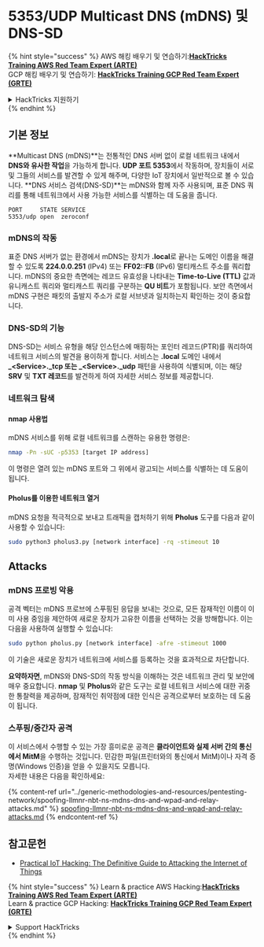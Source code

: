 # 5353/UDP Multicast DNS (mDNS) 및 DNS-SD

{% hint style="success" %}
AWS 해킹 배우기 및 연습하기:<img src="/.gitbook/assets/arte.png" alt="" data-size="line">[**HackTricks Training AWS Red Team Expert (ARTE)**](https://training.hacktricks.xyz/courses/arte)<img src="/.gitbook/assets/arte.png" alt="" data-size="line">\
GCP 해킹 배우기 및 연습하기: <img src="/.gitbook/assets/grte.png" alt="" data-size="line">[**HackTricks Training GCP Red Team Expert (GRTE)**<img src="/.gitbook/assets/grte.png" alt="" data-size="line">](https://training.hacktricks.xyz/courses/grte)

<details>

<summary>HackTricks 지원하기</summary>

* [**구독 계획**](https://github.com/sponsors/carlospolop) 확인하기!
* **💬 [**Discord 그룹**](https://discord.gg/hRep4RUj7f) 또는 [**텔레그램 그룹**](https://t.me/peass)에 참여하거나 **Twitter** 🐦 [**@hacktricks\_live**](https://twitter.com/hacktricks\_live)**를 팔로우하세요.**
* **[**HackTricks**](https://github.com/carlospolop/hacktricks) 및 [**HackTricks Cloud**](https://github.com/carlospolop/hacktricks-cloud) 깃허브 리포지토리에 PR을 제출하여 해킹 팁을 공유하세요.**

</details>
{% endhint %}

## **기본 정보**

**Multicast DNS (mDNS)**는 전통적인 DNS 서버 없이 로컬 네트워크 내에서 **DNS와 유사한 작업**을 가능하게 합니다. **UDP 포트 5353**에서 작동하며, 장치들이 서로 및 그들의 서비스를 발견할 수 있게 해주며, 다양한 IoT 장치에서 일반적으로 볼 수 있습니다. **DNS 서비스 검색(DNS-SD)**는 mDNS와 함께 자주 사용되며, 표준 DNS 쿼리를 통해 네트워크에서 사용 가능한 서비스를 식별하는 데 도움을 줍니다.
```
PORT     STATE SERVICE
5353/udp open  zeroconf
```
### **mDNS의 작동**

표준 DNS 서버가 없는 환경에서 mDNS는 장치가 **.local**로 끝나는 도메인 이름을 해결할 수 있도록 **224.0.0.251** (IPv4) 또는 **FF02::FB** (IPv6) 멀티캐스트 주소를 쿼리합니다. mDNS의 중요한 측면에는 레코드 유효성을 나타내는 **Time-to-Live (TTL)** 값과 유니캐스트 쿼리와 멀티캐스트 쿼리를 구분하는 **QU 비트**가 포함됩니다. 보안 측면에서 mDNS 구현은 패킷의 출발지 주소가 로컬 서브넷과 일치하는지 확인하는 것이 중요합니다.

### **DNS-SD의 기능**

DNS-SD는 서비스 유형을 해당 인스턴스에 매핑하는 포인터 레코드(PTR)를 쿼리하여 네트워크 서비스의 발견을 용이하게 합니다. 서비스는 **.local** 도메인 내에서 **_\<Service>.\_tcp 또는 \_\<Service>.\_udp** 패턴을 사용하여 식별되며, 이는 해당 **SRV** 및 **TXT 레코드**를 발견하게 하여 자세한 서비스 정보를 제공합니다.

### **네트워크 탐색**

#### **nmap 사용법**

mDNS 서비스를 위해 로컬 네트워크를 스캔하는 유용한 명령은:
```bash
nmap -Pn -sUC -p5353 [target IP address]
```
이 명령은 열려 있는 mDNS 포트와 그 위에서 광고되는 서비스를 식별하는 데 도움이 됩니다.

#### **Pholus를 이용한 네트워크 열거**

mDNS 요청을 적극적으로 보내고 트래픽을 캡처하기 위해 **Pholus** 도구를 다음과 같이 사용할 수 있습니다:
```bash
sudo python3 pholus3.py [network interface] -rq -stimeout 10
```
## Attacks

### **mDNS 프로빙 악용**

공격 벡터는 mDNS 프로브에 스푸핑된 응답을 보내는 것으로, 모든 잠재적인 이름이 이미 사용 중임을 제안하여 새로운 장치가 고유한 이름을 선택하는 것을 방해합니다. 이는 다음을 사용하여 실행할 수 있습니다:
```bash
sudo python pholus.py [network interface] -afre -stimeout 1000
```
이 기술은 새로운 장치가 네트워크에 서비스를 등록하는 것을 효과적으로 차단합니다.

**요약하자면**, mDNS와 DNS-SD의 작동 방식을 이해하는 것은 네트워크 관리 및 보안에 매우 중요합니다. **nmap** 및 **Pholus**와 같은 도구는 로컬 네트워크 서비스에 대한 귀중한 통찰력을 제공하며, 잠재적인 취약점에 대한 인식은 공격으로부터 보호하는 데 도움이 됩니다.

### 스푸핑/중간자 공격

이 서비스에서 수행할 수 있는 가장 흥미로운 공격은 **클라이언트와 실제 서버 간의 통신에서 MitM**을 수행하는 것입니다. 민감한 파일(프린터와의 통신에서 MitM)이나 자격 증명(Windows 인증)을 얻을 수 있을지도 모릅니다.\
자세한 내용은 다음을 확인하세요:

{% content-ref url="../generic-methodologies-and-resources/pentesting-network/spoofing-llmnr-nbt-ns-mdns-dns-and-wpad-and-relay-attacks.md" %}
[spoofing-llmnr-nbt-ns-mdns-dns-and-wpad-and-relay-attacks.md](../generic-methodologies-and-resources/pentesting-network/spoofing-llmnr-nbt-ns-mdns-dns-and-wpad-and-relay-attacks.md)
{% endcontent-ref %}

## 참고문헌

* [Practical IoT Hacking: The Definitive Guide to Attacking the Internet of Things](https://books.google.co.uk/books/about/Practical\_IoT\_Hacking.html?id=GbYEEAAAQBAJ\&redir\_esc=y)

{% hint style="success" %}
Learn & practice AWS Hacking:<img src="/.gitbook/assets/arte.png" alt="" data-size="line">[**HackTricks Training AWS Red Team Expert (ARTE)**](https://training.hacktricks.xyz/courses/arte)<img src="/.gitbook/assets/arte.png" alt="" data-size="line">\
Learn & practice GCP Hacking: <img src="/.gitbook/assets/grte.png" alt="" data-size="line">[**HackTricks Training GCP Red Team Expert (GRTE)**<img src="/.gitbook/assets/grte.png" alt="" data-size="line">](https://training.hacktricks.xyz/courses/grte)

<details>

<summary>Support HackTricks</summary>

* Check the [**subscription plans**](https://github.com/sponsors/carlospolop)!
* **Join the** 💬 [**Discord group**](https://discord.gg/hRep4RUj7f) or the [**telegram group**](https://t.me/peass) or **follow** us on **Twitter** 🐦 [**@hacktricks\_live**](https://twitter.com/hacktricks\_live)**.**
* **Share hacking tricks by submitting PRs to the** [**HackTricks**](https://github.com/carlospolop/hacktricks) and [**HackTricks Cloud**](https://github.com/carlospolop/hacktricks-cloud) github repos.

</details>
{% endhint %}

